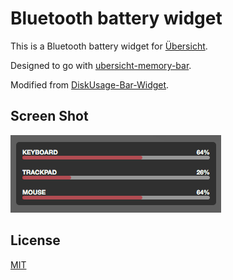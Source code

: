 # Bluetooth battery widget

This is a Bluetooth battery widget for [Übersicht](http://tracesof.net/uebersicht/).

Designed to go with [ubersicht-memory-bar](https://github.com/cobyism/ubersicht-memory-bar).

Modified from [DiskUsage-Bar-Widget](https://github.com/dinever/DiskUsage-Bar-Widget).

## Screen Shot

![Battery Usage](./screenshot.png)

## License

[MIT](./LICENSE)
